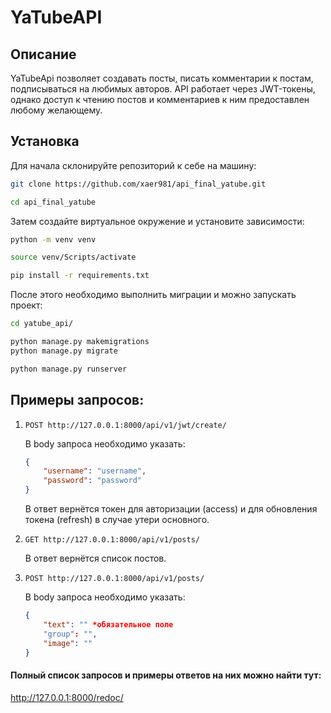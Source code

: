 # YaTubeAPI
## Описание

YaTubeApi позволяет создавать посты, писать комментарии к постам, подписываться на любимых авторов. API работает через JWT-токены, однако доступ к чтению постов и комментариев к ним предоставлен любому желающему.

## Установка

Для начала склонируйте репозиторий к себе на машину:

```bash
git clone https://github.com/xaer981/api_final_yatube.git
```


```bash
cd api_final_yatube
```

Затем создайте виртуальное окружение и установите зависимости:

```bash
python -m venv venv
```

```bash
source venv/Scripts/activate
```

```bash
pip install -r requirements.txt
```

После этого необходимо выполнить миграции и можно запускать проект:

```bash
cd yatube_api/
```

```bash
python manage.py makemigrations
python manage.py migrate
```

```bash
python manage.py runserver
```

## Примеры запросов:
1.  ```
    POST http://127.0.0.1:8000/api/v1/jwt/create/
    ```
    В body запроса необходимо указать:
    ```json
    {
        "username": "username",
        "password": "password"
    }
    ```
    
    В ответ вернётся токен для авторизации (access) и для обновления токена (refresh) в случае утери основного.

2.  ```
    GET http://127.0.0.1:8000/api/v1/posts/
    ```
    
    В ответ вернётся список постов.
    
3.  ```
    POST http://127.0.0.1:8000/api/v1/posts/
    ```
    В body запроса необходимо указать:
    ```json
    {
        "text": "" *обязательное поле
        "group": "",
        "image": ""
    }
    ```

#### Полный список запросов и примеры ответов на них можно найти тут:
http://127.0.0.1:8000/redoc/